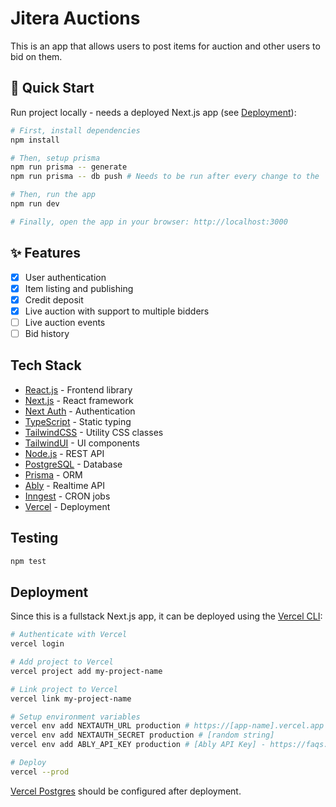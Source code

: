 # Jitera Auctions

This is an app that allows users to post items for auction and other users to bid on them.

## 🚀 Quick Start

Run project locally - needs a deployed Next.js app (see [Deployment](#deployment)):

```bash
# First, install dependencies
npm install

# Then, setup prisma
npm run prisma -- generate
npm run prisma -- db push # Needs to be run after every change to the `schema.prisma` file

# Then, run the app
npm run dev

# Finally, open the app in your browser: http://localhost:3000
```

## ✨ Features

- [x] User authentication
- [x] Item listing and publishing
- [x] Credit deposit
- [x] Live auction with support to multiple bidders
- [ ] Live auction events
- [ ] Bid history

## Tech Stack

- [React.js](https://react.dev/) - Frontend library
- [Next.js](https://nextjs.org/) - React framework
- [Next Auth](https://next-auth.js.org/) - Authentication
- [TypeScript](https://www.typescriptlang.org/) - Static typing
- [TailwindCSS](https://tailwindcss.com/) - Utility CSS classes
- [TailwindUI](https://tailwindui.com/) - UI components
- [Node.js](https://nodejs.org/en/) - REST API
- [PostgreSQL](https://www.postgresql.org/) - Database
- [Prisma](https://www.prisma.io/) - ORM
- [Ably](https://ably.com/) - Realtime API
- [Inngest](https://inngest.io/) - CRON jobs
- [Vercel](https://vercel.com/) - Deployment

## Testing

```bash
npm test
```

## Deployment

Since this is a fullstack Next.js app, it can be deployed using the [Vercel CLI](https://vercel.com/docs/cli):

```bash
# Authenticate with Vercel
vercel login

# Add project to Vercel
vercel project add my-project-name

# Link project to Vercel
vercel link my-project-name

# Setup environment variables
vercel env add NEXTAUTH_URL production # https://[app-name].vercel.app
vercel env add NEXTAUTH_SECRET production # [random string]
vercel env add ABLY_API_KEY production # [Ably API Key] - https://faqs.ably.com/setting-up-and-managing-api-keys

# Deploy
vercel --prod
```

[Vercel Postgres](https://vercel.com/docs/storage/vercel-postgres) should be configured after deployment.
